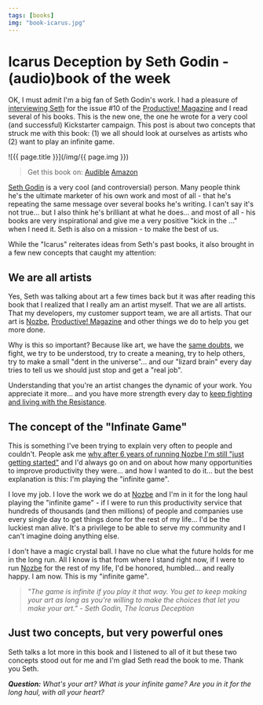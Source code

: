 ```yaml
---
tags: [books]
img: "book-icarus.jpg"
---
```


# Icarus Deception by Seth Godin - (audio)book of the week

OK, I must admit I'm a big fan of Seth Godin's work. I had a pleasure of [interviewing Seth][in] for the issue #10 of the [Productive! Magazine][p] and I read several of his books. This is the new one, the one he wrote for a very cool (and successful) Kickstarter campaign. This post is about two concepts that struck me with this book: (1) we all should look at ourselves as artists who (2) want to play an infinite game.

<!--More-->

![{{ page.title }}](/img/{{ page.img }})

> Get this book on:
  [Audible](https://www.audible.com/pd/B00AED6QWE?tag=sliwinski-20)
  [Amazon](https://www.amazon.com/dp/1591846072?tag=sliwinski-20)

[Seth Godin][sg] is a very cool (and controversial) person. Many people think he's the ultimate marketer of his own work and most of all - that he's repeating the same message over several books he's writing. I can't say it's not true... but I also think he's brilliant at what he does... and most of all - his books are very inspirational and give me a very positive "kick in the ..." when I need it. Seth is also on a mission - to make the best of us.

While the "Icarus" reiterates ideas from Seth's past books, it also brought in a few new concepts that caught my attention:

## We are all artists

Yes, Seth was talking about art a few times back but it was after reading this book that I realized that I really am an artist myself. That we are all artists. That my developers, my customer support team, we are all artists. That our art is [Nozbe][n], [Productive! Magazine][p] and other things we do to help you get more done.

Why is this so important? Because like art, we have the [same doubts][cr], we fight, we try to be understood, try to create a meaning, try to help others, try to make a small "dent in the universe"... and our "lizard brain" every day tries to tell us we should just stop and get a "real job".

Understanding that you're an artist changes the dynamic of your work. You appreciate it more... and you have more strength every day to [keep fighting and living with the Resistance][cr].

## The concept of the "Infinate Game"

This is something I've been trying to explain very often to people and couldn't. People ask me [why after 6 years of running Nozbe I'm still "just getting started"](https://sliwinski.com/interview) and I'd always go on and on about how many opportunities to improve productivity they were... and how I wanted to do it... but the best explanation is this: I'm playing the "infinite game".

I love my job. I love the work we do at [Nozbe][n] and I'm in it for the long haul playing the "infinite game" - if I were to run this productivity service that hundreds of thousands (and then millions) of people and companies use every single day to get things done for the rest of my life... I'd be the luckiest man alive. It's a privilege to be able to serve my community and I can't imagine doing anything else.

I don't have a magic crystal ball. I have no clue what the future holds for me in the long run. All I know is that from where I stand right now, if I were to run [Nozbe][n] for the rest of my life, I'd be honored, humbled... and really happy. I am now. This is my "infinite game".

> *"The game is infinite if you play it that way. You get to keep making your art as long as you're willing to make the choices that let you make your art." - Seth Godin, The Icarus Deception*

## Just two concepts, but very powerful ones

Seth talks a lot more in this book and I listened to all of it but these two concepts stood out for me and I'm glad Seth read the book to me. Thank you Seth.

***Question:** What's your art? What is your infinite game? Are you in it for the long haul, with all your heart?*

[cr]: http://www.michaelsliwinski.com/recorded-course
[sg]: http://sethgodin.typepad.com/
[in]: http://www.michaelsliwinski.com/seth-godin-interview-for-productive-magazine-10/
[n]: http://www.nozbe.com/
[ns]: http://www.nozbe.com/signup
[p]: http://www.productivemagazine.com/
[s]: http://www.michaelsliwinski.com/productive_show
[t]: http://twitter.com/MSliwinski
[i]: http://www.michaelsliwinski.com/tag/ipadonly
[e]: http://www.michaelsliwinski.com/how-i-use-evernote
[d]: http://db.tt/kD7Liux

[n]: https://michael.gratis/nozbe